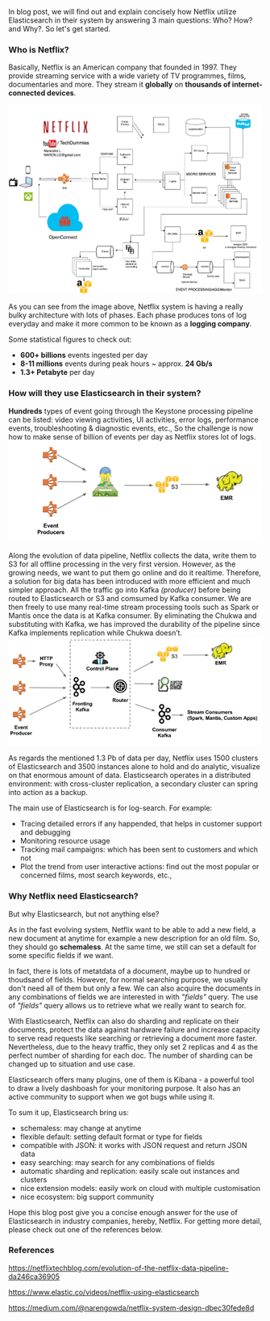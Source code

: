 In blog post, we will find out  and explain concisely how Netflix utilize Elasticsearch in their system by answering 3 main questions: Who? How? and Why?. So let's get started.

### Who is Netflix?
Basically, Netflix is an American company that founded in 1997. They provide streaming service with a wide variety of TV programmes, films, documentaries and more. They stream it **globally** on **thousands of internet-connected devices**.    


![netflix-system](../image/netflix_sys.jpeg)

As you can see from the image above, Netflix system is having a really bulky architecture with lots of phases. Each phase produces tons of log everyday and make it more common to be known as a **logging company**. 

Some statistical figures to check out:
- **600+ billions** events ingested per day
- **8-11 millions** events during peak hours ~ approx. **24 Gb/s**
- **1.3+ Petabyte** per day 


### How will they use Elasticsearch in their system?

**Hundreds** types of event going through the Keystone processing pipeline can be listed: video viewing activities, UI activities, error logs, performance events, troubleshooting & diagnostic events, etc., So the challenge is now how to make sense of billion of events per day as Netflix stores lot of logs. 
![keystone-v1](../image/netflix_b4.png)

Along the evolution of data pipeline, Netflix collects the data, write them to S3 for all offline processing in the very first version. However, as the growing needs, we want to put them go online and do it realtime. Therefore, a solution for big data has been introduced with more efficient and much simpler approach. All the traffic go into Kafka *(producer)* before being routed to Elasticsearch or S3 and comsumed by Kafka consumer. We are then freely to use many real-time stream processing tools such as Spark or Mantis once the data is at Kafka consumer. By eliminating the Chukwa and substituting with Kafka, we has improved the durability of the pipeline since Kafka implements replication while Chukwa doesn’t. 
![keystone-v2](../image/netflix_sys.png)

As regards the mentioned 1.3 Pb of data per day, Netflix uses 1500 clusters of Elasticsearch and 3500 instances alone to hold and do analytic, visualize on that enormous amount of data. Elasticsearch operates in a distributed environment: with cross-cluster replication, a secondary cluster can spring into action as a backup. 

The main use of Elasticsearch is for log-search. For example:
- Tracing detailed errors if any happended, that helps in customer support and debugging
- Monitoring resource usage
- Tracking mail campaigns: which has been sent to customers and which not
- Plot the trend from user interactive actions: find out the most popular or concerned films, most search keywords, etc.,

### Why Netflix need Elasticsearch?
But why Elasticsearch, but not anything else?

As in the fast evolving system, Netflix want to be able to add a new field, a new document at anytime for example a new description for an old film. So, they should go **schemaless**. At the same time, we still can set a default for some specific fields if we want.

In fact, there is lots of metatdata of a document, maybe up to hundred or thoudsand of fields. However, for normal searching purpose, we usually don't need all of them but only a few. We can also acquire the documents in any combinations of fields we are interested in with _"fields"_ query. The use of _"fields"_ query allows us to retrieve what we really want to search for.

With Elasticsearch, Netflix can also do sharding and replicate on their documents, protect the data against hardware failure and increase capacity to serve read requests like searching or retrieving a document more faster. Nevertheless, due to the heavy traffic, they only set 2 replicas and 4 as the perfect number of sharding for each doc. The number of sharding can be changed up to situation and use case.

Elasticsearch offers many plugins, one of them is Kibana - a powerful tool to draw a lively dashboash for your monitoring purpose. It also has an active community to support when we got bugs while using it.

To sum it up, Elasticsearch bring us:
- schemaless: may change at anytime
- flexible default: setting default format or type for fields
- compatible with JSON: it works with JSON request and return JSON data
- easy searching: may search for any combinations of fields
- automatic sharding and replication: easily scale out instances and clusters
- nice extension models: easily work on cloud with multiple customisation
- nice ecosystem: big support community

Hope this blog post give you a concise enough answer for the use of Elasticsearch in industry companies, hereby, Netflix. For getting more detail, please check out one of the references below.

### References
https://netflixtechblog.com/evolution-of-the-netflix-data-pipeline-da246ca36905

https://www.elastic.co/videos/netflix-using-elasticsearch

https://medium.com/@narengowda/netflix-system-design-dbec30fede8d